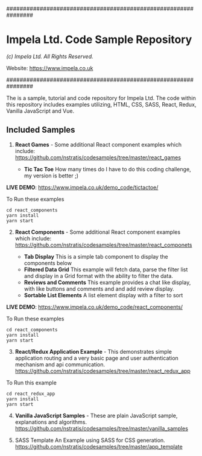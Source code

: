################################################################
# Impela Ltd. Code Sample Repository
*(c) Impela Ltd. All Rights Reserved.*

Website: https://www.impela.co.uk

################################################################

The is a sample, tutorial and code repository for Impela Ltd.
The code within this repository includes examples utilizing, HTML, CSS, SASS,
React, Redux, Vanilla JavaScript and Vue.

## Included Samples

1. __React Games__ - Some additional React component examples which include:
https://github.com/nstratis/codesamples/tree/master/react_games

    * __Tic Tac Toe__
    How many times do I have to do this coding challenge, my version is better ;)

__LIVE DEMO__: https://www.impela.co.uk/demo_code/tictactoe/

To Run these examples
```
cd react_components
yarn install
yarn start
```

2. __React Components__ - Some additional React component examples which include:
https://github.com/nstratis/codesamples/tree/master/react_componets

    * __Tab Display__
    This is a simple tab component to display the components below
    * __Filtered Data Grid__
    This example will fetch data, parse the filter list and display in a Grid
    format with the ability to filter the data.
    * __Reviews and Comments__
    This example provides a chat like display, with like buttons and comments and
    and add review display.
    * __Sortable List Elements__
    A list element display with a filter to sort

__LIVE DEMO__: https://www.impela.co.uk/demo_code/react_components/

To Run these examples
```
cd react_components
yarn install
yarn start
```

3. __React/Redux Application Example__ - This demonstrates simple application routing and a very basic page and user authentication mechanism and api communication.
https://github.com/nstratis/codesamples/tree/master/react_redux_app

To Run this example
```
cd react_redux_app
yarn install
yarn start
```

4. __Vanilla JavaScript Samples__ - These are plain JavaScript sample, explanations and algorithms.
https://github.com/nstratis/codesamples/tree/master/vanilla_samples

5. SASS Template
An Example using SASS for CSS generation.
https://github.com/nstratis/codesamples/tree/master/app_template
